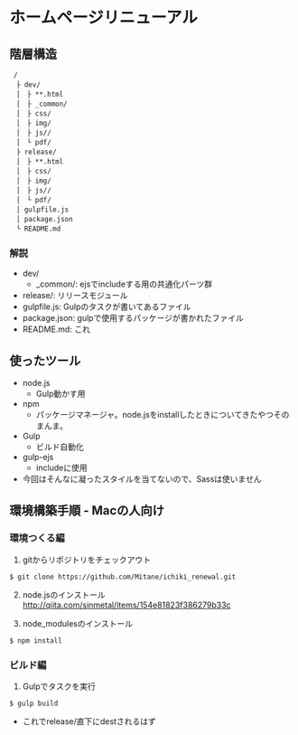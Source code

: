 # ホームページリニューアル

## 階層構造
~~~
 /
　├ dev/
　│　├ **.html
　│　├ _common/
　│　├ css/
　│　├ img/
　│　├ js//
　│　└ pdf/
　├ release/
　│　├ **.html
　│　├ css/
　│　├ img/
　│　├ js//
　│　└ pdf/
　│ gulpfile.js
　│ package.json
　└ README.md
~~~
### 解説
+ dev/
  - _common/: ejsでincludeする用の共通化パーツ群
+ release/: リリースモジュール
+ gulpfile.js: Gulpのタスクが書いてあるファイル
+ package.json: gulpで使用するパッケージが書かれたファイル
+ README.md: これ

## 使ったツール
+ node.js
  - Gulp動かす用
+ npm
  - パッケージマネージャ。node.jsをinstallしたときについてきたやつそのまんま。
+ Gulp
	- ビルド自動化
+ gulp-ejs
	- includeに使用
+ 今回はそんなに凝ったスタイルを当てないので、Sassは使いません

## 環境構築手順 - Macの人向け
### 環境つくる編
1. gitからリポジトリをチェックアウト
~~~
$ git clone https://github.com/Mitane/ichiki_renewal.git
~~~

2. node.jsのインストール
http://qiita.com/sinmetal/items/154e81823f386279b33c

3. node_modulesのインストール
~~~
$ npm install
~~~

### ビルド編
1. Gulpでタスクを実行
~~~
$ gulp build
~~~
  + これでrelease/直下にdestされるはず
